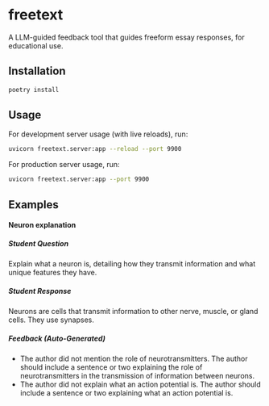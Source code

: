 # freetext

A LLM-guided feedback tool that guides freeform essay responses, for educational use.

## Installation

```bash
poetry install
```

## Usage

For development server usage (with live reloads), run:

```bash
uvicorn freetext.server:app --reload --port 9900
```

For production server usage, run:

```bash
uvicorn freetext.server:app --port 9900
```

## Examples

#### Neuron explanation

##### Student Question

Explain what a neuron is, detailing how they transmit information and what unique features they have.

##### Student Response

Neurons are cells that transmit information to other nerve, muscle, or gland cells. They use synapses.

##### Feedback (Auto-Generated)

-   The author did not mention the role of neurotransmitters. The author should include a sentence or two explaining the role of neurotransmitters in the transmission of information between neurons.
-   The author did not explain what an action potential is. The author should include a sentence or two explaining what an action potential is.
